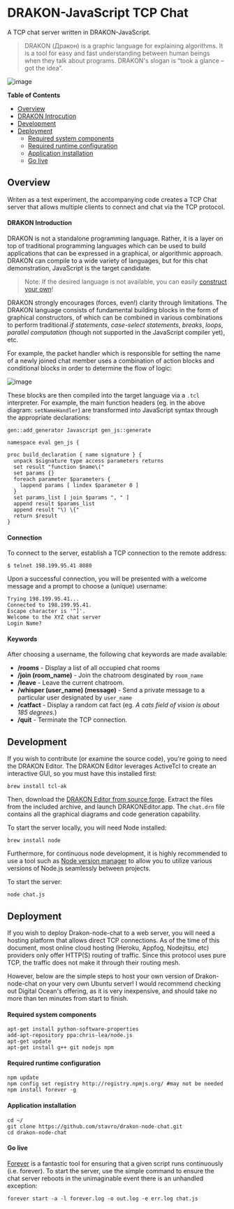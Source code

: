 DRAKON-JavaScript TCP Chat
================
A TCP chat server written in DRAKON-JavaScript.
> DRAKON (Дракон) is a graphic language for explaining algorithms.
> It is a tool for easy and fast understanding between human beings when they talk about 
> programs. DRAKON's slogan is “took a glance – got the idea”. 

![image](https://f.cloud.github.com/assets/2391584/2418053/1b39eece-ab35-11e3-9f4d-84ab005f58f3.png)

**Table of Contents**

- [Overview](#overview)
- [DRAKON Introcution](#drakon-introduction)
- [Development](#development)
- [Deployment](#deployment)
  - [Required system components](#required-system-components)
  - [Required runtime configuration](#required-runtime-configuration)
  - [Application installation](#application-installation)
  - [Go live](#go-live)


## Overview

Writen as a test experiment, the accompanying code creates a TCP Chat server that allows multiple clients to connect and chat via the TCP protocol.

#### DRAKON Introduction
DRAKON is not a standalone programming language.  Rather, it is a layer on top of traditional programming languages which can be used to build applications that can be expressed in a graphical, or algorithmic approach.  DRAKON can compile to a wide variety of languages, but for this chat demonstration, JavaScript is the target candidate.

> Note:  If the desired language is not available, you can easily [construct your own](http://drakon-editor.sourceforge.net/howto.html)!

DRAKON strongly encourages (forces, even!) clarity through limitations.  The DRAKON language consists of fundamental building blocks in the form of graphical constructors, of which can be combined in various combinations to perform traditional *if statements*, *case-select statements*, *breaks*, *loops*, *parallel computation* (though not supported in the JavaScript compiler yet), etc.

For example, the packet handler which is responsible for setting the name of a newly joined chat member uses a combination of action blocks and conditional blocks in order to determine the flow of logic:

![image](https://f.cloud.github.com/assets/2391584/2418378/567af54e-ab41-11e3-981a-038d3bd3340e.png)

These blocks are then compiled into the target language via a `.tcl` interpreter.  For example, the main function headers (eg. in the above diagram: `setNameHandler`) are transformed into JavaScript syntax through the appropriate declarations:


    gen::add_generator Javascript gen_js::generate

    namespace eval gen_js {

    proc build_declaration { name signature } {
      unpack $signature type access parameters returns
      set result "function $name\("
      set params {}
      foreach parameter $parameters {
        lappend params [ lindex $parameter 0 ]
      }
      set params_list [ join $params ", " ]
      append result $params_list
      append result "\) \{"
      return $result
    }
    

#### Connection

To connect to the server, establish a TCP connection to the remote address:

    $ telnet 198.199.95.41 8080
    
Upon a successful connection, you will be presented with a welcome message and a prompt to choose a (unique) username:

    Trying 198.199.95.41...
    Connected to 198.199.95.41.
    Escape character is '^]'.
    Welcome to the XYZ chat server
    Login Name?
    
    
#### Keywords

After choosing a username, the following chat keywords are made available:

* **/rooms** - Display a list of all occupied chat rooms
* **/join (room_name)** - Join the chatroom desginated by `room_name`
* **/leave** - Leave the current chatroom.
* **/whisper (user_name) (message)** - Send a private message to a particular user designated by `user_name`
* **/catfact** - Display a random cat fact (eg. *A cats field of vision is about 185 degrees.*)
* **/quit** - Terminate the TCP connection.

## Development

If you wish to contribute (or examine the source code), you're going to need the DRAKON Editor.  The DRAKON Editor leverages ActiveTcl to create an interactive GUI, so you must have this installed first:

    brew install tcl-ak
    
Then, download the [DRAKON Editor from source forge](http://drakon-editor.sourceforge.net/editor.html#downloads). Extract the files from the included archive, and launch DRAKONEditor.app.  The `chat.drn` file contains all the graphical diagrams and code generation capability.

To start the server locally, you will need Node installed:

    brew install node
    
Furthermore, for continuous node development, it is highly recommended to use a tool such as [Node version manager](https://github.com/creationix/nvm) to allow you to utilize various versions of Node.js seamlessly between projects.

To start the server:

    node chat.js

## Deployment
If you wish to deploy Drakon-node-chat to a web server, you will need a hosting platform that allows direct TCP connections.  As of the time of this document, most online cloud hosting (Heroku, Appfog, Nodejitsu, etc) providers only offer HTTP(S) routing of traffic.  Since this protocol uses pure TCP, the traffic does not make it through their routing mesh.

However, below are the simple steps to host your own version of Drakon-node-chat on your very own Ubuntu server!  I would recommend checking out Digital Ocean's offering, as it is very inexpensive, and should take no more than ten minutes from start to finish.

#### Required system components

    apt-get install python-software-properties
    add-apt-repository ppa:chris-lea/node.js
    apt-get update
    apt-get install g++ git nodejs npm

#### Required runtime configuration

    npm update
    npm config set registry http://registry.npmjs.org/ #may not be needed
    npm install forever -g
    
#### Application installation

    cd ~/
    git clone https://github.com/stavro/drakon-node-chat.git
    cd drakon-node-chat
    
#### Go live
[Forever](https://github.com/nodejitsu/forever) is a fantastic tool for ensuring that a given script runs continuously (i.e. forever).  To start the server, use the simple command to ensure the chat server reboots in the unimaginable event there is an unhandled exception:

    forever start -a -l forever.log -o out.log -e err.log chat.js




